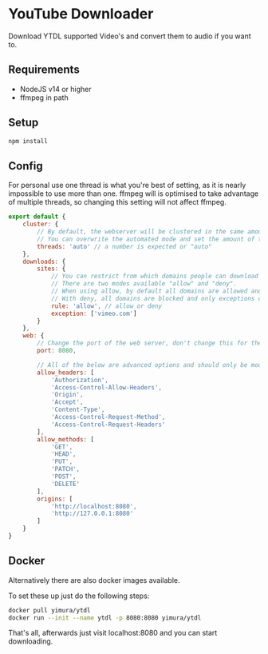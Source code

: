 # YouTube Downloader
Download YTDL supported Video's and convert them to audio if you want to.

## Requirements

 * NodeJS v14 or higher
 * ffmpeg in path

## Setup

```sh
npm install
```

## Config

For personal use one thread is what you're best of setting, as it is nearly impossible to use more than one.
ffmpeg will is optimised to take advantage of multiple threads, so changing this setting will not affect ffmpeg.

```js
export default {
    cluster: {
        // By default, the webserver will be clustered in the same amount of Logical Cores available.
        // You can overwrite the automated mode and set the amount of threads the webserver should use.
        threads: 'auto' // a number is expected or "auto"
    },
    downloads: {
        sites: {
            // You can restrict from which domains people can download
            // There are two modes available "allow" and "deny".
            // When using allow, by default all domains are allowed and exceptions are blocked.
            // With deny, all domains are blocked and only exceptions can be downloaded from.
            rule: 'allow', // allow or deny
            exception: ['vimeo.com']
        }
    },
    web: {
        // Change the port of the web server, don't change this for the docker container as you'll have to adapt it there as well.
        port: 8080,

        // All of the below are advanced options and should only be modified if you know what you are doing.
        allow_headers: [
            'Authorization',
            'Access-Control-Allow-Headers',
            'Origin',
            'Accept',
            'Content-Type',
            'Access-Control-Request-Method',
            'Access-Control-Request-Headers'
        ],
        allow_methods: [
            'GET',
            'HEAD',
            'PUT',
            'PATCH',
            'POST',
            'DELETE'
        ],
        origins: [
            'http://localhost:8080',
            'http://127.0.0.1:8080'
        ]
    }
}
```

## Docker

Alternatively there are also docker images available.

To set these up just do the following steps:
```sh
docker pull yimura/ytdl
docker run --init --name ytdl -p 8080:8080 yimura/ytdl
```
That's all, afterwards just visit localhost:8080 and you can start downloading.
